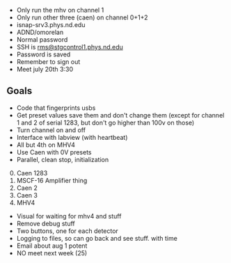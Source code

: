 
- Only run the mhv on channel 1
- Only run other three (caen) on channel 0+1+2
- isnap-srv3.phys.nd.edu
- ADND/omorelan
- Normal password
- SSH is rms@stgcontrol1.phys.nd.edu
- Password is saved
- Remember to sign out
- Meet july 20th 3:30
## Goals
- Code that fingerprints usbs
- Get preset values save them and don't change them (except for channel 1 and 2 of serial 1283, but don't go higher than 100v on those)
- Turn channel on and off
- Interface with labview (with heartbeat)
- All but 4th on MHV4
- Use Caen with 0V presets
- Parallel, clean stop, initialization
0. Caen 1283
1. MSCF-16 Amplifier thing
2. Caen 2
3. Caen 3
4. MHV4

- Visual for waiting for mhv4 and stuff
- Remove debug stuff
- Two buttons, one for each detector
- Logging to files, so can go back and see stuff. with time 
- Email about aug 1 potent
- NO meet next week (25)